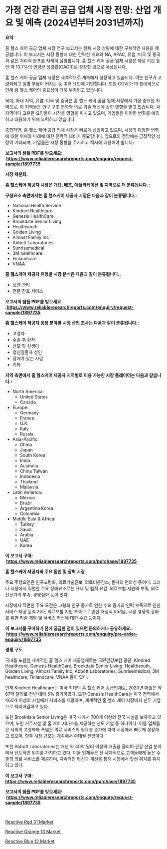 <p><h1>가정 건강 관리 공급 업체 시장 전망: 산업 개요 및 예측 (2024년부터 2031년까지)</h1></p><p><strong>요약</strong></p>
<p><p>홈 헬스 케어 공급 업체 시장 연구 보고서는 현재 시장 상황에 대한 구체적인 내용을 제공합니다. 이 보고서는 시장 동향에 대한 간략한 개요와 NA, APAC, 유럽, 미국 및 중국과 같은 지리적 분포를 자세히 설명합니다. 홈 헬스 케어 공급 업체 시장은 예상 기간 동안 약 13.7%의 연평균 성장률(CAGR)로 성장할 것으로 예상됩니다.</p><p>홈 헬스 케어 공급 업체 시장은 세계적으로 계속해서 성장하고 있습니다. 이는 인구가 고령화되고 질병 부담이 커지는 등 여러 요인에 기인합니다. 또한 COVID-19 팬데믹으로 인해 홈 헬스 케어의 중요성이 더욱 부각되고 있습니다.</p><p>북미, 아태 지역, 유럽, 미국 및 중국은 홈 헬스 케어 공급 업체 시장에서 가장 중요한 지역으로, 이 지역들은 인구 구조 변화와 의료 기술 혁신에 강한 영향을 받고 있습니다. 각 지역마다 고유한 요인들이 시장을 영향을 미치고 있으며, 기업들은 이러한 변화를 예측하고 대응하기 위해 노력하고 있습니다.</p><p>종합하면, 홈 헬스 케어 공급 업체 시장은 빠르게 성장하고 있으며, 시장의 다양한 변화에 대한 이해와 미래에 대한 전략적 대비가 중요합니다. 앞으로의 전망에는 긍정적인 성장이 기대되며, 기업들은 시장 동향을 주시하고 적시에 대응해야 합니다.</p></p>
<p><strong>보고서의 샘플 PDF를 받으세요: &nbsp;<a href="https://www.reliableresearchreports.com/enquiry/request-sample/1897735">https://www.reliableresearchreports.com/enquiry/request-sample/1897735</a></strong></p>
<p><strong>시장 세분화:</strong></p>
<p><strong> 홈 헬스케어 제공자 시장은 개요, 배포, 애플리케이션 및 지역으로 더 분류됩니다. :</strong></p>
<p><strong>구성요소 측면에서는 홈 헬스케어 제공자 시장은 다음과 같이 분류됩니다.:</strong></p>
<p><ul><li>National Health Service</li><li>Kindred Healthcare</li><li>Genesis HealthCare</li><li>Brookdale Senior Living</li><li>Healthsouth</li><li>Golden Living</li><li>Almost Family Inc</li><li>Abbott Laboratories</li><li>Sunrisemedical</li><li>3M healthcare</li><li>Finlandcare</li><li>VNAA</li></ul></p>
<p><strong> 홈 헬스케어 제공자 유형별 시장 분석은 다음과 같이 분류됩니다.:</strong></p>
<p><ul><li>보관 관리</li><li>전문 간호 서비스</li></ul></p>
<p><strong>보고서의 샘플 PDF를 받으세요 :<a href="https://www.reliableresearchreports.com/enquiry/request-sample/1897735">https://www.reliableresearchreports.com/enquiry/request-sample/1897735</a></strong></p>
<p><strong> 홈 헬스케어 제공자 응용 분야별 시장 산업 조사는 다음과 같이 분류됩니다.:</strong></p>
<p><ul><li>고령자</li><li>수술 후 환자</li><li>산모 및 신생아</li><li>정신질환자 성인</li><li>장애가 있는 사람</li><li>기타</li></ul></p>
<p><strong>지역 측면에서 홈 헬스케어 제공자 지역별로 이용 가능한 시장 플레이어는 다음과 같습니다.:</strong></p>
<p><ul>
    <li>
        North America:
        <ul>
            <li>United States</li>
            <li>Canada</li>
        </ul>
    </li>
    <li>
        Europe:
        <ul>
            <li>Germany</li>
            <li>France</li>
            <li>U.K.</li>
            <li>Italy</li>
            <li>Russia</li>
        </ul>
    </li>
    <li>
        Asia-Pacific:
        <ul>
            <li>China</li>
            <li>Japan</li>
            <li>South Korea</li>
            <li>India</li>
            <li>Australia</li>
            <li>China Taiwan</li>
            <li>Indonesia</li>
            <li>Thailand</li>
            <li>Malaysia</li>
        </ul>
    </li>
    <li>
        Latin America:
        <ul>
            <li>Mexico</li>
            <li>Brazil</li>
            <li>Argentina Korea</li>
            <li>Colombia</li>
        </ul>
    </li>
    <li>
        Middle East & Africa:
        <ul>
            <li>Turkey</li>
            <li>Saudi</li>
            <li>Arabia</li>
            <li>UAE</li>
            <li>Korea</li>
        </ul>
    </li>
    </ul></p>
<p><strong>이 보고서 구매: &nbsp;<a href="https://www.reliableresearchreports.com/purchase/1897735">https://www.reliableresearchreports.com/purchase/1897735</a></strong></p>
<p><strong>홈 헬스케어 제공자의 주요 동인 및 장벽 시장</strong></p>
<p><p>주요 주행요인은 인구고령화, 의료기술진보, 의료비용감소, 환자의 편의성 등이다. 그러나 시장에서 직면한 주요 장애요소로는 규제 및 법적 요건, 의료보험 지원의 부족, 의료전문가의 부족, 경쟁심화 등이 있다.</p><p>시장에서 직면한 주요 도전은 고령화 인구 증가로 인한 수요 증가와 인력 부족으로 인한 서비스 제공 능력 저하, 의료보험 지원 부족으로 인한 재정적 어려움, 시장 경쟁력 강화를 위한 기술 개발 및 서비스 혁신에 대한 수요 등이다.</p></p>
<p><strong>이 보고서를 구매하기 전에 궁금한 점이 있으면 문의하거나 공유하세요.: &nbsp;<a href="https://www.reliableresearchreports.com/enquiry/pre-order-enquiry/1897735">https://www.reliableresearchreports.com/enquiry/pre-order-enquiry/1897735</a></strong></p>
<p><strong>경쟁 구도</strong></p>
<p><p>국내를 포함한 세계적인 홈 헬스 케어 제공업체로는 국민건강보험 공단, Kindred Healthcare, Genesis HealthCare, Brookdale Senior Living, Healthsouth, Golden Living, Almost Family Inc, Abbott Laboratories, Sunrisemedical, 3M healthcare, Finlandcare, VNAA 등이 있다.</p><p>먼저 Kindred Healthcare는 미국 최대의 홈 헬스 케어 공급업체로, 2020년 매출은 약 67억 달러로 전년 대비 5% 증가하였다. 또한 Genesis HealthCare는 미국 전역에서 460개 이상의 시설에서 서비스를 제공하며, 세계적인 홈 헬스 케어 시장에서 선두 기업으로 자리매김하고 있다.</p><p>또한 Brookdale Senior Living은 미국 내에서 700개 이상의 전국 시설을 보유하고 있으며, 노인 거주시설 및 홈 케어 서비스를 제공하는 선도 기업 중 하나이다. 이들 업체들은 사회의 고령화와 폭넓은 의료 서비스의 필요성 증가에 따라 시장에서 빠르게 성장하고 있으며, 향후 시장 규모는 계속해서 확대될 전망이다.</p><p>또한 Abbott Laboratories는 매년 약 40억 달러 이상의 매출을 올리며 건강 산업 분야에서 선도적인 위치를 차지하고 있다. 이들 업체들은 전 세계적으로 고객들에게 높은 수준의 의료 서비스를 제공하며, 지속적인 혁신과 개선을 통해 시장에서 앞선 위치를 유지하고 있다.</p></p>
<p><strong>이 보고서 구매: &nbsp; <a href="https://www.reliableresearchreports.com/purchase/1897735">https://www.reliableresearchreports.com/purchase/1897735</a></strong></p>
<p><strong>보고서의 샘플 PDF를 받으세요: &nbsp;<a href="https://www.reliableresearchreports.com/enquiry/request-sample/1897735">https://www.reliableresearchreports.com/enquiry/request-sample/1897735</a></strong><strong></strong></p>
<p>&nbsp;</p>
<p><p><a href="https://github.com/lubmix/Market-Research-Report-List-1/blob/main/reactive-red-31-market.md">Reactive Red 31 Market</a></p><p><a href="https://github.com/joannagoyvaerts/Market-Research-Report-List-1/blob/main/reactive-orange-13-market.md">Reactive Orange 13 Market</a></p><p><a href="https://github.com/Hazelklievgspy6vdcsmu106w/Market-Research-Report-List-1/blob/main/reactive-blue-13-market.md">Reactive Blue 13 Market</a></p></p>